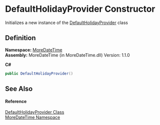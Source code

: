 # DefaultHolidayProvider Constructor


Initializes a new instance of the <a href="d85f9ec7-6d63-fc5e-08c5-244f2b8e89f5">DefaultHolidayProvider</a> class



## Definition
**Namespace:** <a href="a0cf3e49-c538-3a00-719c-0d43250a2ae2">MoreDateTime</a>  
**Assembly:** MoreDateTime (in MoreDateTime.dll) Version: 1.1.0

**C#**
``` C#
public DefaultHolidayProvider()
```



## See Also


#### Reference
<a href="d85f9ec7-6d63-fc5e-08c5-244f2b8e89f5">DefaultHolidayProvider Class</a>  
<a href="a0cf3e49-c538-3a00-719c-0d43250a2ae2">MoreDateTime Namespace</a>  
